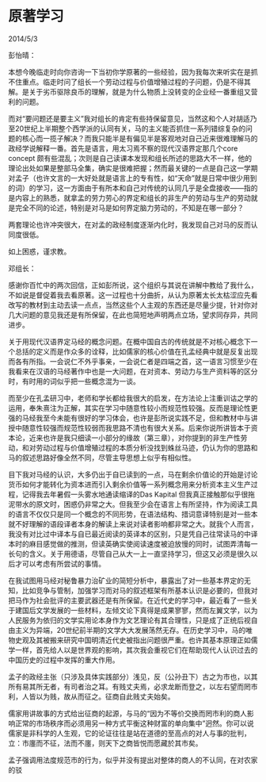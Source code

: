 # 原著学习
2014/5/3

彭怡晴：

本想今晚临走时向你咨询一下当初你学原著的一些经验，因为我每次来听实在是抓不住重点。临走时问了组长一个劳动过程与价值增殖过程的子问题，仍是不得其解。是关于劣币驱除良币的理解，就是为什么物质上没转变的企业经一番重组又营利的问题。

而对“要问题还是要主义”我对组长的肯定有些持保留意见，当然这和个人对胡适乃至20世纪上半期整个西学派的认同有关，马的主义能否抓住一系列错综复杂的问题的核心而一揽子解决？而我只能半是有偏见半是客观地对自己近来很难理解马的政经学说解释一番。首先是语言，用太习焉不察的现代汉语界定那几个core concept 颇有些混乱；次则是自己读课本发现和组长所述的思路大不一样，他的理论出处如果是整部马全集，确实是很难把握；然而最关键的一点是自己这一学期对孟子（也许文言的一大好处就是语言上的专有性，如“天命”就是日常中很少用到的词）的学习，这一方面由于有所本和自己对传统的认同几乎是全盘接收——指的是内容上的熟悉，就拿孟的劳力劳心的界定和组长的非生产的劳动与生产的劳动就是完全不同的论述，特别是对马是如何界定脑力劳动的，不知是在哪一部分？

两套理论也许冲突很大，在对孟的政经制度逐渐内化时，我发现自己对马的反而认同度很低。

如上困惑，谨求教。

邓组长：

感谢你百忙中的两次回信，正如彭所说，这个组织与其说在讲解中教给了我什么，不如说是督促着我去看原著。这一过程也十分曲折，从认为原著太长太枯涩应先看改写的教材到主动去读一点点，当然这些个人主观的东西还是尽量少提，针对你对几大问题的意见我还是有所保留，在此也简短地声明两点立场，望求同存异，共同进步。

关于用现代汉语界定马经的概念问题。在概中国自古的传统就是不对核心概念下一个总括的定义而是作众多的诠释，比如儒家的核心价值在孔孟经典中就是反复出现而各有所指。一会说仁不外乎事亲，一会说仁者是四端之首，这一语言习惯至少在我看来在汉语的马经著作中也是一大问题，在对资本、劳动力与生产资料等的区分时，有时用的词似乎把一些概念混为一谈。

而至少在孔孟研习中，老师和学长都给我很大的启发，在方法论上注重训诂之学的运用，奉朱熹注为正解，其实在学习中随意性较小而规范性较强。反而是理论性更强的马经我至今未能有很好的学习体会，也许是彭所说实践不足，但和教材中与讲授中随意性较强而规范性较弱而我思路不清也有很大关系。后来你说所讲皆本于资本论，近来也许是我只细读一小部分的缘故（第三章），对你提到的非生产性劳动，和对劳动过程与价值增殖过程的本质分析没找到蛛丝马迹，仍认为你的思路和马的叙述思路好像全然不同，尽管主导思想上似乎有相似性。

目下我对马经的认识，大多仍出于自已读到的一点，马在剩余价值论的开始是讨论货币如何才能转化为资本进而引入剩余价值等一系列概念用来分析资本主义生产过程，记得我去年暑假一头雾水地通读缩译的Das Kapital 但我真正接触那似乎很拖泥带水的原文时，困惑仍非常之大。但我至少会在语言上有所坚持，作为阅读工具的语言不仅仅只是同一个概念的不同形势，在语法结构、措词意译特别是对一些本就不好理解的语段译者本身的解读上来说对读者影响都非常之大。就我个人而言，我没有对比过中译本与自已最近阅读的英译本的区别，只是凭自己往常读马的中译本时的麻目感觉做的推测，但读英确实使阅读速度被迫放慢的同时，试图弄清每一长句的含义。关于用德语，尽管自己从大一上一直坚持学习，但这又必须是很久以后才可以考虑有所尝试的事情。

在我试图用马经对秘鲁暴力治矿业的简短分析中，暴露出了对一些基本界定的无知，比如竞争与管制，加强学习而对马的叙述框架有所基本认识是必要的，但我对把马作为社会批评的主要武器还是有所保留。在近代史的学习中，最近看了一些关于建国后文学发展的一些材料，左倾文论下真得是成果寥寥，然而左翼文学，以为人民服务为依归的文学实用论本身作为文艺理论有其合理性，只是成了正统后视自由主义为异端，20世纪前半期的文学大大发展荡然无存。在历史学习中，马的唯物史观及其被搬来研究中国明清近代史被指出问题很严重。也许其基本原理正如儒学一样，首先给人以是世界观的影响，其次我会重视它们在帮助现代人认识过去的中国历史的过程中发挥的重大作用。

孟子的政经主张（只涉及具体实践部分）浅见，反（公孙丑下）古之为市也，以其所有易其所无者，有司者治之耳。有贱丈夫焉，必求龙断而登之，以左右望而罔市利，人皆以为贱，故从而征之。征商自此贱丈夫始矣。

儒家用讲故事的方式给出征商的起源，与马的“因为不等价交换而罔市利的商人影响正常的市场秩序而必须用另一种方式平衡这种财富的单向集中”迥然。你可以说儒家是非科学的人生观，它的论证往往是站在道德的至高点的对人与事的批判，
立：市廛而不征，法而不廛，则天下之商皆悦而愿藏於其市矣。

孟子强调用法度规范市的行为，似乎并没有提出对整体的商人的不认同，在对农家的驳

